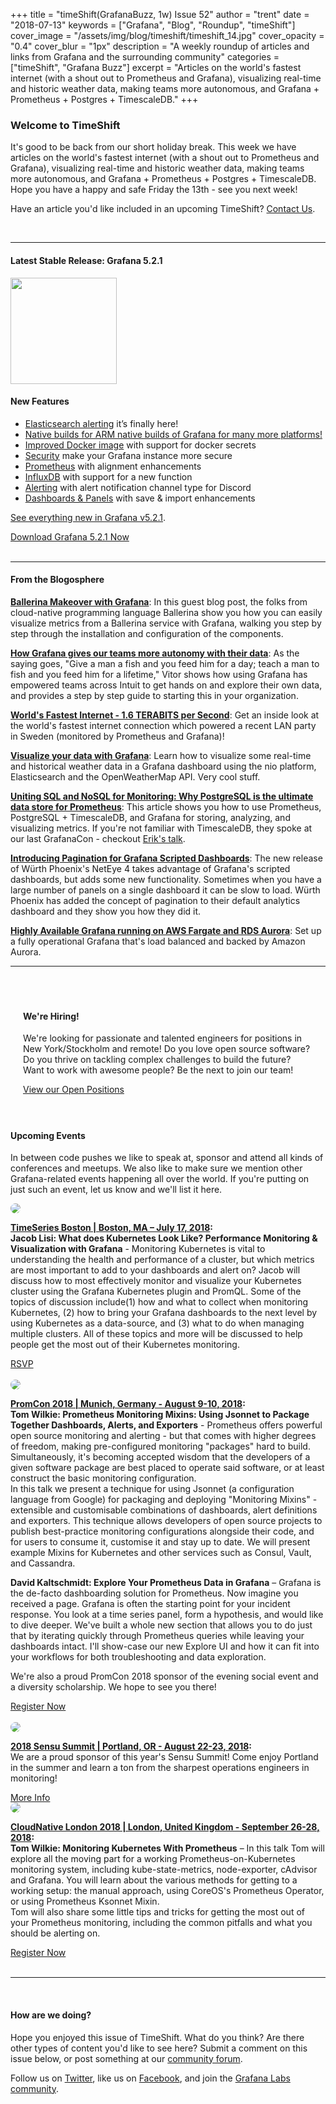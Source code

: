 +++
title = "timeShift(GrafanaBuzz, 1w) Issue 52"
author = "trent"
date = "2018-07-13"
keywords = ["Grafana", "Blog", "Roundup", "timeShift"]
cover_image = "/assets/img/blog/timeshift/timeshift_14.jpg"
cover_opacity = "0.4"
cover_blur = "1px"
description = "A weekly roundup of articles and links from Grafana and the surrounding community"
categories = ["timeShift", "Grafana Buzz"]
excerpt = "Articles on the world's fastest internet (with a shout out to Prometheus and Grafana), visualizing real-time and historic weather data, making teams more autonomous, and Grafana + Prometheus + Postgres + TimescaleDB."
+++

### Welcome to TimeShift
It's good to be back from our short holiday break. This week we have articles on the world's fastest internet (with a shout out to Prometheus and Grafana), visualizing real-time and historic weather data, making teams more autonomous, and Grafana + Prometheus + Postgres + TimescaleDB. Hope you have a happy and safe Friday the 13th - see you next week!

Have an article you'd like included in an upcoming TimeShift? [Contact Us](mailto:hello@grafana.com).

<br />
<hr />

#### Latest Stable Release: Grafana 5.2.1
<div class="row row--no-gutters">
	<div class="col col--sm-3">
		<img src="/assets/img/blog/timeshift/grafana_release_icon.png" width="170" />
	</div>
	<div class="col col--sm-9">
		<h4>New Features</h4>
		<ul>
			<li><a href="http://docs.grafana.org/guides/whats-new-in-v5-2/#elasticsearch-alerting">Elasticsearch alerting</a> it’s finally here!</li>
			<li><a href="http://docs.grafana.org/guides/whats-new-in-v5-2/#native-builds-for-arm">Native builds for ARM native builds of Grafana for many more platforms!</li>
			<li><a href="http://docs.grafana.org/guides/whats-new-in-v5-2/#improved-docker-image">Improved Docker image</a> with support for docker secrets</li>
			<li><a href="http://docs.grafana.org/guides/whats-new-in-v5-2/#security">Security</a> make your Grafana instance more secure</li>
			<li><a href="http://docs.grafana.org/guides/whats-new-in-v5-2/#prometheus">Prometheus</a> with alignment enhancements</li>
			<li><a href="http://docs.grafana.org/guides/whats-new-in-v5-2/#influxdb">InfluxDB</a> with support for a new function</li>
			<li><a href="http://docs.grafana.org/guides/whats-new-in-v5-2/#alerting">Alerting</a> with alert notification channel type for Discord</li>
			<li><a href="http://docs.grafana.org/guides/whats-new-in-v5-2/#dashboards-panels">Dashboards &amp; Panels</a> with save &amp; import enhancements</li>
		</ul>
		<p>
			<a href="https://community.grafana.com/t/release-notes-v5-2-x/7894?utm_source=blog&utm_campaign=timeshift_52" target="_blank">See everything new in Grafana v5.2.1</a>.
		</p>
		<a href="https://grafana.com/grafana/download?utm_source=blog&utm_campaign=timeshift_52" target="_blank" class="btn btn--primary">Download Grafana 5.2.1 Now</a>
	</div>
</div>


<br />
<hr />

#### From the Blogosphere
[**Ballerina Makeover with Grafana**](https://grafana.com/blog/2018/07/12/guest-blog-post-ballerina-makeover-with-grafana/?utm_source=blog&utm_campaign=timeshift_52): In this guest blog post, the folks from cloud-native programming language Ballerina show you how you can easily visualize metrics from a Ballerina service with Grafana, walking you step by step through the installation and configuration of the components.

[**How Grafana gives our teams more autonomy with their data**](https://www.linkedin.com/pulse/how-grafana-gives-our-teams-more-autonomy-data-vitor-godoy-pagan/): As the saying goes, "Give a man a fish and you feed him for a day; teach a man to fish and you feed him for a lifetime," Vitor shows how using Grafana has empowered teams across Intuit to get hands on and explore their own data, and provides a step by step guide to starting this in your organization.

[**World's Fastest Internet - 1.6 TERABITS per Second**](https://www.youtube.com/watch?v=WXt2gD4fS_k): Get an inside look at the world's fastest internet connection which powered a recent LAN party in Sweden (monitored by Prometheus and Grafana)!

[**Visualize your data with Grafana**](https://niolabs.com/blog/visualize-your-data-with-grafana): Learn how to visualize some real-time and historical weather data in a Grafana dashboard using the nio platform, Elasticsearch  and the OpenWeatherMap API. Very cool stuff.

[**Uniting SQL and NoSQL for Monitoring: Why PostgreSQL is the ultimate data store for Prometheus**](https://blog.timescale.com/sql-nosql-data-storage-for-prometheus-devops-monitoring-postgresql-timescaledb-time-series-3cde27fd1e07): This article shows you how to use Prometheus, PostgreSQL + TimescaleDB, and Grafana for storing, analyzing, and visualizing metrics. If you're not familiar with TimescaleDB, they spoke at our last GrafanaCon - checkout [Erik's talk](https://www.youtube.com/watch?v=OQ9dXf6lBjU).

[**Introducing Pagination for Grafana Scripted Dashboards**](https://www.neteye-blog.com/2018/07/introducing-pagination-for-grafana-scripted-dashboards/): The new release of Würth Phoenix's NetEye 4 takes advantage of Grafana's scripted dashboards, but adds some new functionality. Sometimes when you have a large number of panels on a single dashboard it can be slow to load. Würth Phoenix has added the concept of pagination to their default analytics dashboard and they show you how they did it.

[**Highly Available Grafana running on AWS Fargate and RDS Aurora**](https://medium.com/247sports-engineering/highly-available-grafana-running-on-aws-fargate-and-rds-aurora-2bbea9d41b50): Set up a fully operational Grafana that's load balanced and backed by Amazon Aurora.
<br />
<hr />

<br />

<div style=" padding: 20px; background: url(/assets/img/blog/timeshift/polygon_texture_black.jpg); background-size: cover; border-radius: 4px;">
	<h4>We're Hiring!</h4>
	<p>We're looking for passionate and talented engineers for positions in New York/Stockholm and remote! Do you love open source software? Do you thrive on tackling complex challenges to build the future? Want to work with awesome people? Be the next to join our team!
	</p>
	<a class="btn btn-outline" href="https://grafana.com/about/hiring?utm_source=blog&utm_campaign=timeshift_52" target="_blank">View our Open Positions</a>
</div>

<br />

#### Upcoming Events
In between code pushes we like to speak at, sponsor and attend all kinds of conferences and meetups. We also like to make sure we mention other Grafana-related events happening all over the world. If you're putting on just such an event, let us know and we'll list it here.

<div class="blog-plugin">
	<div class="row row--md-gutters">
		<div class="col col--md-3">
			<img style="border-radius: 50%;" class="large" src="/assets/img/blog/timeshift/meetup.jpg" />
		</div>
		<div class="col col--md-8 col--sm-offset-1">
			<p>
				<strong><a href="https://www.meetup.com/Time-Series-Boston/events/249366642/" target="_blank">TimeSeries Boston | Boston, MA – July 17, 2018</a>:</strong>
				<br />
				<strong>Jacob Lisi: What does Kubernetes Look Like? Performance Monitoring & Visualization with Grafana</strong> - Monitoring Kubernetes is vital to understanding the health and performance of a cluster, but which metrics are most important to add to your dashboards and alert on? Jacob will discuss how to most effectively monitor and visualize your Kubernetes cluster using the Grafana Kubernetes plugin and PromQL. Some of the topics of discussion include(1) how and what to collect when monitoring Kubernetes, (2) how to bring your Grafana dashboards to the next level by using Kubernetes as a data-source, and (3) what to do when managing multiple clusters. All of these topics and more will be discussed to help people get the most out of their Kubernetes monitoring.
			</p>
			<a href="https://www.meetup.com/Time-Series-Boston/events/249366642/" target="_blank" class="btn btn--outline">RSVP</a>
		</div>
	</div>
	<br />
	<div class="row row--md-gutters">
		<div class="col col--md-3">
			<img style="border-radius: 50%;" class="large" src="/assets/img/blog/timeshift/prometheus_logo.svg" />
		</div>
		<div class="col col--md-8 col--sm-offset-1">
			<p>
				<strong><a href="https://sensu.io/summit" target="_blank">PromCon 2018 | Munich, Germany - August 9-10, 2018</a>:</strong>
				<br />
				<strong>Tom Wilkie: Prometheus Monitoring Mixins: Using Jsonnet to Package Together Dashboards, Alerts, and Exporters</strong> - Prometheus offers powerful open source monitoring and alerting - but that comes with higher degrees of freedom, making pre-configured monitoring "packages" hard to build. Simultaneously, it's becoming accepted wisdom that the developers of a given software package are best placed to operate said software, or at least construct the basic monitoring configuration.
				<br />
				In this talk we present a technique for using Jsonnet (a configuration language from Google) for packaging and deploying "Monitoring Mixins" - extensible and customisable combinations of dashboards, alert definitions and exporters. This technique allows developers of open source projects to publish best-practice monitoring configurations alongside their code, and for users to consume it, customise it and stay up to date. We will present example Mixins for Kubernetes and other services such as Consul, Vault, and Cassandra.
			</p>
			<p>
				<strong>David Kaltschmidt: Explore Your Prometheus Data in Grafana</strong> – Grafana is the de-facto dashboarding solution for Prometheus. Now imagine you received a page. Grafana is often the starting point for your incident response. You look at a time series panel, form a hypothesis, and would like to dive deeper. We've built a whole new section that allows you to do just that by iterating quickly through Prometheus queries while leaving your dashboards intact. I'll show-case our new Explore UI and how it can fit into your workflows for both troubleshooting and data exploration.
			</p>
			<p>
				We're also a proud PromCon 2018 sponsor of the evening social event and a diversity scholarship. We hope to see you there!
			</p>
			<a href="https://promcon.io/2018-munich/register/" target="_blank" class="btn btn--outline">Register Now</a>
		</div>
	</div>
	<br />
	<div class="row row--md-gutters">
		<div class="col col--md-3">
			<img style="border-radius: 50%;" class="large" src="/assets/img/blog/timeshift/sensu_summit.jpg" />
		</div>
		<div class="col col--md-8 col--sm-offset-1">
			<p>
				<strong><a href="https://sensu.io/summit" target="_blank">2018 Sensu Summit | Portland, OR - August 22-23, 2018</a>:</strong>
				<br />
				We are a proud sponsor of this year's Sensu Summit! Come enjoy Portland in the summer and learn a ton from the sharpest operations engineers in monitoring!
			</p>
			<a href="https://sensu.io/summit" target="_blank" class="btn btn--outline">More Info</a>
		</div>
	</div>
	<div class="row row--md-gutters">
		<div class="col col--md-3">
			<img style="border-radius: 50%;" class="large" src="/assets/img/blog/timeshift/cloudnative_london.jpg" />
		</div>
		<div class="col col--md-8 col--sm-offset-1">
			<p>
				<strong><a href="https://skillsmatter.com/conferences/10160-cloudnative-london-2018#overview" target="_blank">CloudNative London 2018 | London, United Kingdom - September 26-28, 2018</a>:</strong>
				<br />
				<strong>Tom Wilkie: Monitoring Kubernetes With Prometheus</strong> – In this talk Tom will explore all the moving part for a working Prometheus-on-Kubernetes monitoring system, including kube-state-metrics, node-exporter, cAdvisor and Grafana. You will learn about the various methods for getting to a working setup: the manual approach, using CoreOS's Prometheus Operator, or using Prometheus Ksonnet Mixin.
				<br />
				Tom will also share some little tips and tricks for getting the most out of your Prometheus monitoring, including the common pitfalls and what you should be alerting on.
			</p>
			<a href="https://skillsmatter.com/conferences/10160-cloudnative-london-2018#overview" target="_blank" class="btn btn--outline">Register Now</a>
		</div>
	</div>
	<br />
</div>
<hr />
<br />

#### How are we doing?
Hope you enjoyed this issue of TimeShift. What do you think? Are there other types of content you'd like to see here? Submit a comment on this issue below, or post something at our [community forum](http://community.grafana.com?utm_source=blog&utm_campaign=timeshift_52).

Follow us on [Twitter](http://twitter.com/grafana), like us on [Facebook](http://facebook.com/grafana), and join the [Grafana Labs community](http://grafana.com/signup?utm_source=blog&utm_campaign=timeshift_52).

